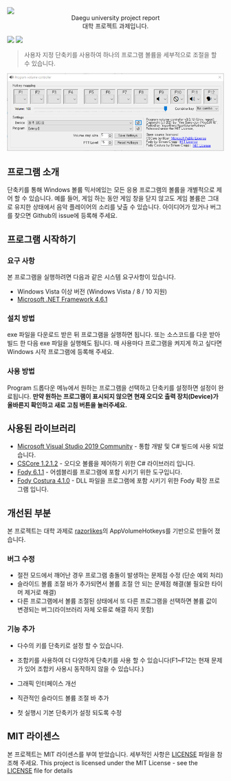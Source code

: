 <img align="center" src="https://daegu.ac.kr/resources/images/site/layout/header_logo.gif">

<center>
    Daegu university project report </br>
    대학 프로젝트 과제입니다.
</center>

![](https://img.shields.io/github/license/yeosj116/AppVolumeHotkeys)
![](https://img.shields.io/github/downloads/yeosj116/AppVolumeHotkeys/total)

> 사용자 지정 단축키를 사용하여 하나의 프로그램 볼륨을 세부적으로 조절을 할 수 있습니다.

![](https://github.com/YeoSJ116/AppVolumeHotkeys/blob/master/screenshot.PNG?raw=true)



## 프로그램 소개

단축키를 통해 Windows 볼륨 믹서에있는 모든 응용 프로그램의 볼륨을 개별적으로 제어 할 수 있습니다.
예를 들어, 게임 하는 동안 게임 창을 닫지 않고도 게임 볼륨은 그대로 유지한 상태에서 음악 플레이어의 소리를 낮출 수 있습니다.
아이디어가 있거나 버그를 찾으면 Github의 issue에 등록해 주세요.



## 프로그램 시작하기

### 요구 사항

본 프로그램을 실행하려면 다음과 같은 시스템 요구사항이 있습니다.
* Windows Vista 이상 버전 (Windows Vista / 8 / 10 지원)
* [Microsoft .NET Framework 4.6.1](https://www.microsoft.com/en-us/download/details.aspx?id=49981)

### 설치 방법
exe 파일을 다운로드 받은 뒤 프로그램을 실행하면 됩니다.
또는 소스코드를 다운 받아 빌드 한 다음 exe 파일을 실행해도 됩니다.
매 사용마다 프로그램을 켜지게 하고 싶다면 Windows 시작 프로그램에 등록해 주세요.

### 사용 방법
Program 드롭다운 메뉴에서 원하는 프로그램을 선택하고 단축키를 설정하면 설정이 완료됩니다. **만약 원하는 프로그램이 표시되지 않으면 현재 오디오 출력 장치(Device)가 올바른지 확인하고 새로 고침 버튼을 눌러주세요.**



## 사용된 라이브러리

* [Microsoft Visual Studio 2019 Community](https://www.visualstudio.com/vs/) - 통합 개발 및 C# 빌드에 사용 되었습니다.
* [CSCore 1.2.1.2](https://github.com/filoe/cscore) - 오디오 볼륨을 제어하기 위한 C# 라이브러리 입니다.
* [Fody 6.1.1](https://github.com/Fody/Fody) - 어셈블리를 프로그램에 포함 시키기 위한 도구입니다.
* [Fody Costura 4.1.0](https://github.com/Fody/Costura) - DLL 파일을 프로그램에 포함 시키기 위한 Fody 확장 프로그램 입니다.



## 개선된 부분
본 프로젝트는 대학 과제로 [razorlikes](https://github.com/razorlikes/AppVolumeHotkeys)의 AppVolumeHotkeys를 기반으로 만들어 졌습니다.

### 버그 수정

- 절전 모드에서 깨어난 경우 프로그램 충돌이 발생하는 문제점 수정 (단순 예외 처리)
- 슬라이드 볼륨 조절 바가 추가되면서 볼륨 조절 안 되는 문제점 해결(불 필요한 타이머 제거로 해결)
- 다른 프로그램에서 볼륨 조절된 상태에서 또 다른 프로그램을 선택하면 볼륨 값이 변경되는 버그(라이브러리 자체 오류로 해결 하지 못함)

### 기능 추가

- 다수의 키를 단축키로 설정 할 수 있습니다.

- 조합키를 사용하여 더 다양하게 단축키를 사용 할 수 있습니다(F1~F12는 현재 문제가 있어 조합키 사용시 동작하지 않을 수 있습니다.)

- 그래픽 인터페이스 개선

- 직관적인 슬라이드 볼륨 조절 바 추가

- 첫 실행시 기본 단축키가 설정 되도록 수정

  

## MIT 라이센스
본 프로젝트는 MIT 라이센스를 부여 받았습니다. 세부적인 사항은 [LICENSE](LICENSE) 파일을 참조해 주세요.
This project is licensed under the MIT License - see the [LICENSE](LICENSE) file for details